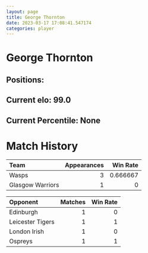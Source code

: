 ```yaml
---  
layout: page  
title: George Thornton  
date: 2023-03-17 17:08:41.547174  
categories: player  
---
```

# George Thornton

## Positions: 

## Current elo: 99.0

## Current Percentile: None

# Match History


| Team             |   Appearances |   Win Rate |
|:-----------------|--------------:|-----------:|
| Wasps            |             3 |   0.666667 |
| Glasgow Warriors |             1 |   0        |

| Opponent         |   Matches |   Win Rate |
|:-----------------|----------:|-----------:|
| Edinburgh        |         1 |          0 |
| Leicester Tigers |         1 |          1 |
| London Irish     |         1 |          0 |
| Ospreys          |         1 |          1 |